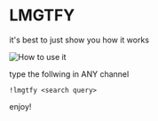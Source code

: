 # LMGTFY

it's best to just show you how it works

![How to use it](https://cdn.discordapp.com/attachments/1137434327232299098/1137435042235293756/DiscordCanary_yMOthey7bT.gif)

type the follwing in ANY channel

```
!lmgtfy <search query>
```

enjoy!
